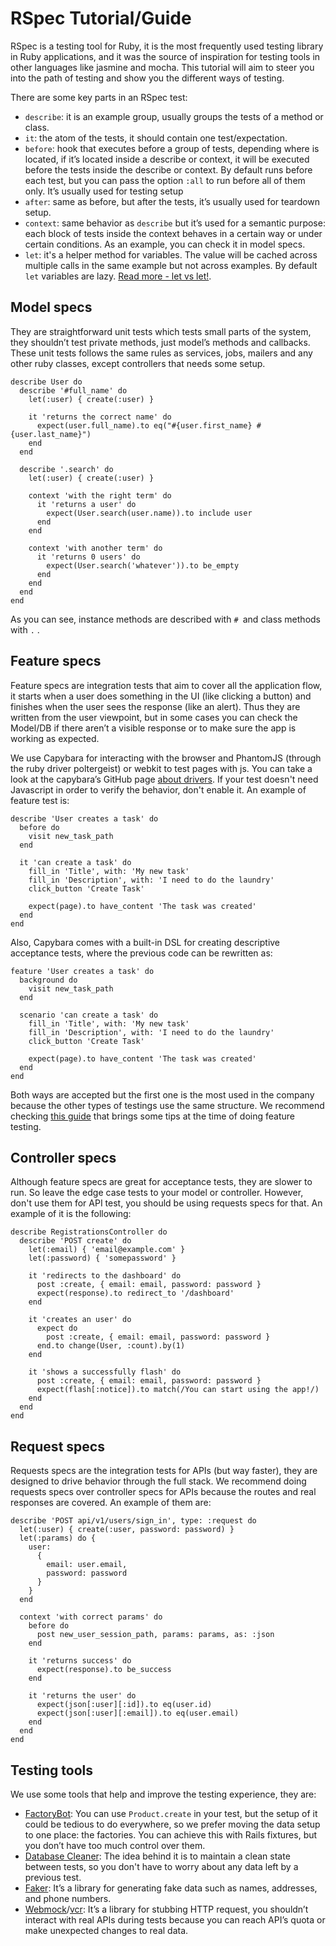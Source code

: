 # RSpec Tutorial/Guide

RSpec is a testing tool for Ruby, it is the most frequently used testing library in Ruby applications, and it was the source of inspiration for testing tools in other languages like jasmine and mocha.  This tutorial will aim to steer you into the path of testing and show you the different ways of testing.

There are some key parts in an RSpec test:
* `describe`: it is an example group, usually groups the tests of a method or class.
* `it`: the atom of the tests, it should contain one test/expectation.
* `before`: hook that executes before a  group of tests, depending where is located, if it’s located inside a describe or context, it will be executed before  the tests inside the describe or context. By default runs before each test, but you can pass the option `:all` to run before all of them only.  It’s usually used for testing setup
* `after`: same as before, but after the tests, it’s usually used for teardown setup.
* `context`: same behavior as `describe` but it’s used for a semantic purpose: each block of tests inside the context behaves in a certain way or under certain conditions. As an example, you can check it in model specs.
* `let`: it's a helper method for variables. The value will be cached across multiple calls in the same example but not across examples. By default `let` variables are lazy. [Read more - let vs let!](./tutorial/let-vs-let.md).

## Model specs
They are straightforward unit tests which tests small parts of the system, they shouldn’t test private methods, just model’s methods and callbacks. These unit tests follows the same rules as services, jobs, mailers and any other ruby classes, except controllers that needs some setup.

```
describe User do
  describe '#full_name' do
    let(:user) { create(:user) }

    it 'returns the correct name' do
      expect(user.full_name).to eq("#{user.first_name} #{user.last_name}")
    end
  end

  describe '.search' do
    let(:user) { create(:user) }

    context 'with the right term' do
      it 'returns a user' do
        expect(User.search(user.name)).to include user
      end
    end

    context 'with another term' do
      it 'returns 0 users' do
        expect(User.search('whatever')).to be_empty
      end
    end
  end
end
```

As you can see, instance methods are described with `# `and class methods with `.` .

## Feature specs
Feature specs are integration tests that aim to cover all the application flow, it starts when a user does something in the UI (like clicking a button) and finishes when the user sees the response (like an alert). Thus they are written from the user viewpoint, but in some cases you can check the Model/DB if there aren’t a visible response or to make sure the app is working as expected.

We use Capybara for interacting with the browser and PhantomJS (through the ruby driver poltergeist) or webkit to test pages with js. You can take a look at the capybara’s GitHub page [about drivers](https://github.com/teamcapybara/capybara#drivers). If your test doesn't need Javascript in order to verify the behavior, don't enable it. An example of feature test is:

```
describe 'User creates a task' do
  before do
    visit new_task_path
  end

  it 'can create a task' do
    fill_in 'Title', with: 'My new task'
    fill_in 'Description', with: 'I need to do the laundry'
    click_button 'Create Task'

    expect(page).to have_content 'The task was created'
  end
end
```

Also, Capybara comes with a built-in DSL for creating descriptive acceptance tests, where the previous code can be rewritten as:

```
feature 'User creates a task' do
  background do
    visit new_task_path
  end

  scenario 'can create a task' do
    fill_in 'Title', with: 'My new task'
    fill_in 'Description', with: 'I need to do the laundry'
    click_button 'Create Task'

    expect(page).to have_content 'The task was created'
  end
end
```

Both ways are accepted but the first one is the most used in the company because the other types of testings use the same structure. We recommend checking [this guide](https://robots.thoughtbot.com/write-reliable-asynchronous-integration-tests-with-capybara) that brings some tips at the time of doing feature testing.


## Controller specs
Although feature specs are great for acceptance tests, they are slower to run. So leave the edge case tests to your model or controller. However, don't use them for API test, you should be using requests specs for that. An example of it is the following:

```
describe RegistrationsController do  
  describe 'POST create' do
    let(:email) { 'email@example.com' }
    let(:password) { 'somepassword' }

    it 'redirects to the dashboard' do
      post :create, { email: email, password: password }
      expect(response).to redirect_to '/dashboard'
    end

    it 'creates an user' do
      expect do
        post :create, { email: email, password: password }
      end.to change(User, :count).by(1)
    end

    it 'shows a successfully flash' do
      post :create, { email: email, password: password }
      expect(flash[:notice]).to match(/You can start using the app!/)
    end    
  end
end
```

## Request specs
Requests specs are the integration tests for APIs (but way faster), they are designed to drive behavior through the full stack. We recommend doing requests specs over controller specs for APIs because the routes and real responses are covered. An example of them are:

```
describe 'POST api/v1/users/sign_in', type: :request do
  let(:user) { create(:user, password: password) }
  let(:params) do {
    user:
      {
        email: user.email,
        password: password
      }
    }
  end

  context 'with correct params' do
    before do
      post new_user_session_path, params: params, as: :json
    end

    it 'returns success' do
      expect(response).to be_success
    end

    it 'returns the user' do
      expect(json[:user][:id]).to eq(user.id)
      expect(json[:user][:email]).to eq(user.email)
    end
  end
end
```

## Testing tools
We use some tools that help and improve the testing experience, they are:

* [FactoryBot](https://github.com/thoughtbot/factory_bot): You can use `Product.create` in your test, but the setup of it could be tedious to do everywhere, so we prefer moving the data setup to one place: the factories. You can achieve this with Rails fixtures, but you don’t have too much control over them.
* [Database Cleaner](https://github.com/DatabaseCleaner/database_cleaner): The idea behind it is to maintain a clean state between tests, so you don't have to worry about any data left by a previous test.
* [Faker](https://github.com/stympy/faker): It’s a library for generating fake data such as names, addresses, and phone numbers.
* [Webmock](https://github.com/bblimke/webmock)/[vcr](https://github.com/vcr/vcr):  It’s a library for stubbing HTTP request, you shouldn’t interact with real APIs during tests because you can reach API’s quota or make unexpected changes to real data.
